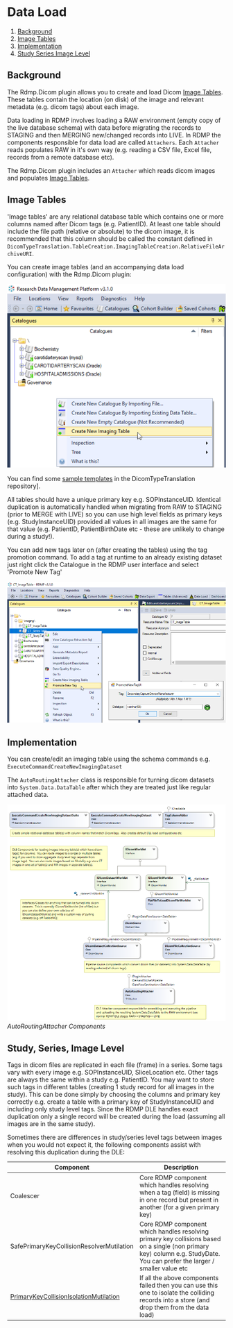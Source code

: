 # Data Load

1. [Background](#Background)
3. [Image Tables]
1. [Implementation](#Implementation)
1. [Study Series Image Level](#Study-Series-Image-Level)

## Background
The Rdmp.Dicom plugin allows you to create and load Dicom [Image Tables].  These tables contain the location (on disk) of the image and relevant metadata (e.g. dicom tags) about each image.

Data loading in RDMP involves loading a RAW environment (empty copy of the live database schema) with data before migrating the records to STAGING and then MERGING new/changed records into LIVE.  In RDMP the components responsible for data load are called `Attachers`.  Each `Attacher` reads populates RAW in it's own way (e.g. reading a CSV file, Excel file, records from a remote database etc).

The Rdmp.Dicom plugin includes an `Attacher` which reads dicom images and populates [Image Tables].

## Image Tables

'Image tables' are any relational database table which contains one or more columns named after Dicom tags (e.g. PatientID).  At least one table should include the file path (relative or absolute) to the dicom image, it is recommended that this column should be called the constant defined in `DicomTypeTranslation.TableCreation.ImagingTableCreation.RelativeFileArchiveURI`.

You can create image tables (and an accompanying data load configuration) with the Rdmp.Dicom plugin:

![Create Imaging Table](./Images/CreateImagingTables.png)

You can find some [sample templates](https://github.com/HicServices/DicomTypeTranslation/tree/develop/Templates) in the DicomTypeTranslation repository].

All tables should have a unique primary key e.g. SOPInstanceUID.  Identical duplication is automatically handled when migrating from RAW to STAGING (prior to MERGE with LIVE) so you can use high level fields as primary keys (e.g. StudyInstanceUID) provided all values in all images are the same for that value (e.g. PatientID, PatientBirthDate etc - these are unlikely to change during a study!).

You can add new tags later on (after creating the tables) using the tag promotion command.  To add a tag at runtime to an already existing dataset just right click the Catalogue in the RDMP user interface and select 'Promote New Tag'

![Promote Tag](Images/PromoteTag.png)

## Implementation

You can create/edit an imaging table using the schema commands e.g.  `ExecuteCommandCreateNewImagingDataset`

The `AutoRoutingAttacher` class is responsible for turning dicom datasets into `System.Data.DataTable` after which they are treated just like regular attached data.

![Overview](Images/DataLoad.png)
_AutoRoutingAttacher Components_

## Study, Series, Image Level

Tags in dicom files are replicated in each file (frame) in a series.  Some tags vary with every image e.g. SOPInstanceUID, SliceLocation etc.  Other tags are always the same within a study e.g. PatientID.  You may want to store such tags in different tables (creating 1 study record for all images in the study).  This can be done simply by choosing the columns and primary key correctly e.g. create a table with a primary key of StudyInstanceUID and including only study level tags.  Since the RDMP DLE handles exact duplication only a single record will be created during the load (assuming all images are in the same study).

Sometimes there are differences in study/series level tags between images when you would not expect it, the following components assist with resolving this duplication during the DLE:

|Component | Description
|-------|----|
|Coalescer|  Core RDMP component which handles resolving when a tag (field) is missing in one record but present in another (for a given primary key)|
|SafePrimaryKeyCollisionResolverMutilation | Core RDMP component which handles resolving primary key collisions based on a single (non primary key) column e.g. StudyDate.  You can prefer the larger / smaller value etc |
|[PrimaryKeyCollisionIsolationMutilation](./../Rdmp.Dicom/PipelineComponents/PrimaryKeyCollisionIsolationMutilation.md) | If all the above components failed then you can use this one to isolate the colliding records into a store (and drop them from the data load) |


[Image Tables]: #Image-Tables